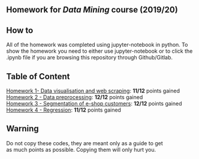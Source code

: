 ## Homework for _Data Mining_ course (2019/20)

## How to
All of the homework was completed using jupyter-notebook in python. To show the homework you need to either use jupyter-notebook or to click the .ipynb file if you are browsing this repository through Github/Gitlab.

## Table of Content
[Homework 1- Data visualisation and web scraping](/VZD/01): __11/12__ points gained<br/>
[Homework 2 - Data preprocessing](/VZD/02): __12/12__ points gained<br/>
[Homework 3 - Segmentation of e-shop customers](/VZD/03): __12/12__ points gained<br/>
[Homework 4 - Regression](/VZD/04): __11/12__ points gained<br/>

## Warning
Do not copy these codes, they are meant only as a guide to get<br/> as much points as possible. Copying them will only hurt you.
